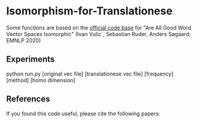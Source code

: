 # Isomorphism-for-Translationese
Some functions are based on the [official code base](https://github.com/cambridgeltl/iso-study) for "Are All Good Word Vector Spaces Isomorphic" (Ivan Vulic´, Sebastian Ruder, Anders Søgaard; EMNLP 2020)

## Experiments
python run.py [original vec file] [translationese vec file] [frequency] [method] [homo dimension] 


## References
If you found this code useful, please cite the following papers:

